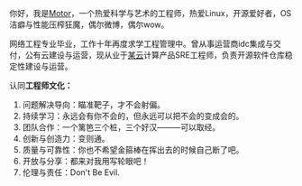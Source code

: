 你好，我是[Motor](https://motorao.cn/)，一个热爱科学与艺术的工程师，热爱Linux，开源爱好者，OS洁癖与性能压榨狂魔，偶尔微博，偶尔wow。

网络工程专业毕业，工作十年再度求学工程管理中。曾从事运营商idc集成与交付，公有云建设与运营，现从业于[某云](https://cloud.tencent.com/)计算产品SRE工程师，负责开源软件仓库稳定性建设与运营。


认同**工程师文化：**

1. 问题解决导向：瞄准靶子，才不会射偏。
2. 持续学习：永远会有你不会的，但永远可以把不会的变成会的。
3. 团队合作：一个篱笆三个桩，三个好汉———可以取经。
4. 创新与创造力：变则通。
5. 质量与可靠性：你也不希望金箍棒在挥出去的时候自己断了吧。
6. 开放与分享：都来对我用写轮眼吧！
7. 伦理与责任：Don't Be Evil.


